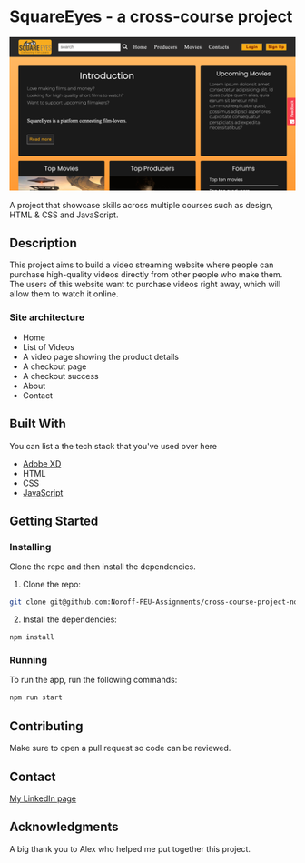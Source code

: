 # SquareEyes - a cross-course project

![image](https://github.com/Noroff-FEU-Assignments/cross-course-project-norbadboy/blob/main/images/Homepage%20SquareEyes.png)

A project that showcase skills across multiple courses such as design, HTML & CSS and JavaScript. 

## Description

This project aims to build a video streaming website where people can purchase high-quality videos directly from other people who make them. The users of this website want to purchase videos right away, which will allow them to watch it online.

### Site architecture
- Home
- List of Videos
- A video page showing the product details
- A checkout page
- A checkout success
- About
- Contact

## Built With

You can list a the tech stack that you've used over here

- [Adobe XD](https://www.adobe.com/no/products/xd.html)
- HTML
- CSS
- [JavaScript](https://www.javascript.com/)

## Getting Started

### Installing

Clone the repo and then install the dependencies.

1. Clone the repo:

```bash
git clone git@github.com:Noroff-FEU-Assignments/cross-course-project-norbadboy.git
```

2. Install the dependencies:

```
npm install
```

### Running

To run the app, run the following commands:

```bash
npm run start
```

## Contributing
 
Make sure to open a pull request so code can be reviewed.

## Contact

[My LinkedIn page](https://www.linkedin.com/in/thong-trong-ho-bb2100b4)

## Acknowledgments

A big thank you to Alex who helped me put together this project.

